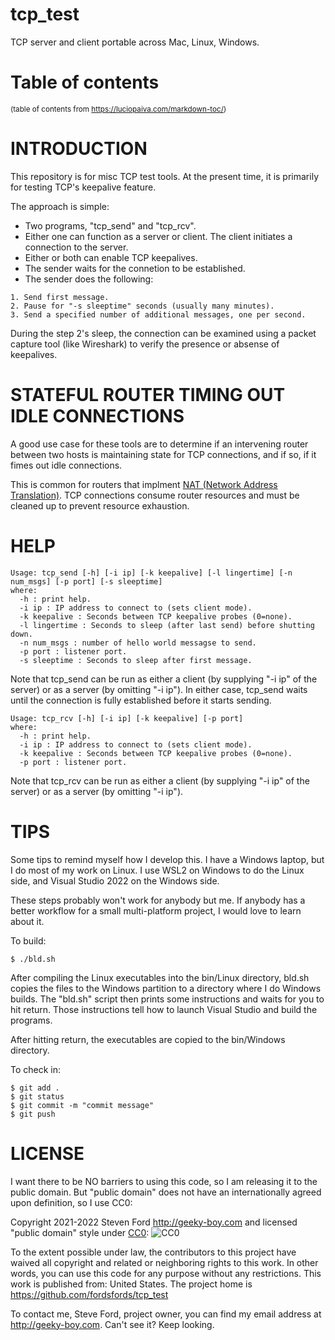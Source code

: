 # tcp_test
TCP server and client portable across Mac, Linux, Windows.

# Table of contents

<sup>(table of contents from https://luciopaiva.com/markdown-toc/)</sup>


# INTRODUCTION

This repository is for misc TCP test tools.
At the present time, it is primarily for testing TCP's keepalive feature.

The approach is simple:
* Two programs, "tcp_send" and "tcp_rcv".
* Either one can function as a server or client.
The client initiates a connection to the server.
* Either or both can enable TCP keepalives.
* The sender waits for the connetion to be established.
* The sender does the following:
````
1. Send first message.
2. Pause for "-s sleeptime" seconds (usually many minutes).
3. Send a specified number of additional messages, one per second.
````

During the step 2's sleep,
the connection can be examined using a packet capture tool (like Wireshark)
to verify the presence or absense of keepalives.

# STATEFUL ROUTER TIMING OUT IDLE CONNECTIONS

A good use case for these tools are to determine if an intervening
router between two hosts is maintaining state for TCP connections,
and if so, if it fimes out idle connections.

This is common for routers that implment
[NAT (Network Address Translation)](https://en.wikipedia.org/wiki/Network_address_translation).
TCP connections consume router resources and must be cleaned up
to prevent resource exhaustion.


# HELP

````
Usage: tcp_send [-h] [-i ip] [-k keepalive] [-l lingertime] [-n num_msgs] [-p port] [-s sleeptime]
where:
  -h : print help.
  -i ip : IP address to connect to (sets client mode).
  -k keepalive : Seconds between TCP keepalive probes (0=none).
  -l lingertime : Seconds to sleep (after last send) before shutting down.
  -n num_msgs : number of hello world messagse to send.
  -p port : listener port.
  -s sleeptime : Seconds to sleep after first message.
````

Note that tcp_send can be run as either a client (by supplying "-i ip" of the server)
or as a server (by omitting "-i ip").
In either case, tcp_send waits until the connection is fully established
before it starts sending.


````
Usage: tcp_rcv [-h] [-i ip] [-k keepalive] [-p port]
where:
  -h : print help.
  -i ip : IP address to connect to (sets client mode).
  -k keepalive : Seconds between TCP keepalive probes (0=none).
  -p port : listener port.
````

Note that tcp_rcv can be run as either a client (by supplying "-i ip" of the server)
or as a server (by omitting "-i ip").


# TIPS

Some tips to remind myself how I develop this.
I have a Windows laptop, but I do most of my work on Linux.
I use WSL2 on Windows to do the Linux side,
and Visual Studio 2022 on the Windows side.

These steps probably won't work for anybody but me.
If anybody has a better workflow for a small multi-platform project,
I would love to learn about it.

To build:
````
$ ./bld.sh
````

After compiling the Linux executables into the bin/Linux directory,
bld.sh copies the files to the Windows partition to a directory
where I do Windows builds.
The "bld.sh" script then prints some instructions and
waits for you to hit return.
Those instructions tell how to launch Visual Studio
and build the programs.

After hitting return, the executables are copied
to the bin/Windows directory.

To check in:
````
$ git add .
$ git status
$ git commit -m "commit message"
$ git push
````


# LICENSE

I want there to be NO barriers to using this code, so I am releasing it to the public domain.  But "public domain" does not have an internationally agreed upon definition, so I use CC0:

Copyright 2021-2022 Steven Ford http://geeky-boy.com and licensed
"public domain" style under
[CC0](http://creativecommons.org/publicdomain/zero/1.0/):
![CC0](https://licensebuttons.net/p/zero/1.0/88x31.png "CC0")

To the extent possible under law, the contributors to this project have
waived all copyright and related or neighboring rights to this work.
In other words, you can use this code for any purpose without any
restrictions.  This work is published from: United States.  The project home
is https://github.com/fordsfords/tcp_test

To contact me, Steve Ford, project owner, you can find my email address
at http://geeky-boy.com.  Can't see it?  Keep looking.
